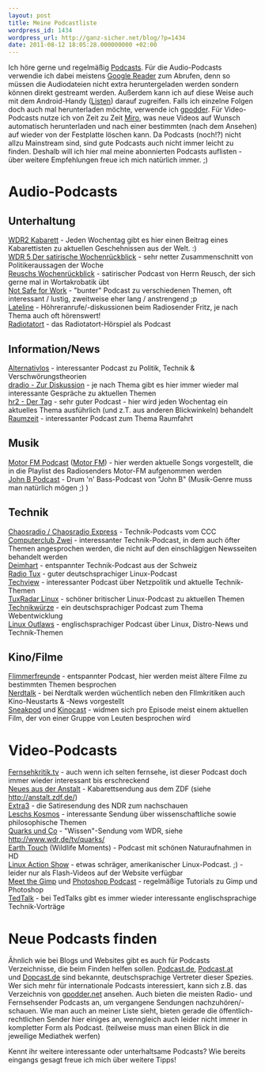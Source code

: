 ```yaml
---
layout: post
title: Meine Podcastliste
wordpress_id: 1434
wordpress_url: http://ganz-sicher.net/blog/?p=1434
date: 2011-08-12 18:05:28.000000000 +02:00
---
```

Ich höre gerne und regelmäßig <a href="http://de.wikipedia.org/wiki/Podcasting">Podcasts</a>. Für die Audio-Podcasts verwendie ich dabei meistens <a href="http://www.google.de/reader">Google Reader</a> zum Abrufen, denn so müssen die Audiodateien nicht extra heruntergeladen werden sondern können direkt gestreamt werden. Außerdem kann ich auf diese Weise auch mit dem Android-Handy (<a href="https://market.android.com/details?id=com.google.android.apps.listen">Listen</a>) darauf zugreifen. Falls ich einzelne Folgen doch auch mal herunterladen möchte, verwende ich <a href="http://gpodder.org/">gpodder</a>. Für Video-Podcasts nutze ich von Zeit zu Zeit <a href="http://www.getmiro.com/">Miro</a>, was neue Videos auf Wunsch automatisch herunterladen und nach einer bestimmten (nach dem Ansehen) auf wieder von der Festplatte löschen kann. Da Podcasts (noch!?) nicht allzu Mainstream sind, sind gute Podcasts auch nicht immer leicht zu finden. Deshalb will ich hier mal meine abonnierten Podcasts auflisten - über weitere Empfehlungen freue ich mich natürlich immer. ;)
<!--more-->

Audio-Podcasts
==============
Unterhaltung
-------------
[WDR2 Kabarett][1] - Jeden Wochentag gibt es hier einen Beitrag eines Kabarettisten zu aktuellen Geschehnissen aus der Welt. :)  
[WDR 5 Der satirische Wochenrückblick][2] - sehr netter Zusammenschnitt von Politikeraussagen der Woche  
[Reuschs Wochenrückblick][3] - satirischer Podcast von Herrn Reusch, der sich gerne mal in Wortakrobatik übt  
[Not Safe for Work][4] -  "bunter" Podcast zu verschiedenen Themen, oft interessant / lustig, zweitweise eher lang / anstrengend ;p  
[Lateline][5] - Höhreranrufe/-diskussionen beim Radiosender Fritz, je nach Thema auch oft hörenswert!  
[Radiotatort][6] - das Radiotatort-Hörspiel als Podcast

 [1]: http://www.wdr2.de/unterhaltung/kabarett/
 [2]: http://www.wdr5.de/nachhoeren/satirischer-wochenrueckblick.html
 [3]: http://www.swr3.de/rss/reuschs-rigoroser-wochenrueckblick/-/id=477150/did=447040/l68l8v/index.xml
 [4]: http://tim.geekheim.de/not-safe-for-work/
 [5]: http://blogs.hr-online.de/lateline/
 [6]: http://radiotatort.ard.de/

Information/News
-------------------
[Alternativlos][11] - interessanter Podcast zu Politik, Technik & Verschwörungstheorien  
[dradio - Zur Diskussion][12] - je nach Thema gibt es hier immer wieder mal interessante Gespräche zu aktuellen Themen  
[hr2 - Der Tag][13] - sehr guter Podcast - hier wird jeden Wochentag ein aktuelles Thema ausführlich (und z.T. aus anderen Blickwinkeln) behandelt  
[Raumzeit][14] - interessanter Podcast zum Thema Raumfahrt

 [11]: http://alternativlos.org/
 [12]: http://www.dradio.de/podcast/
 [13]: http://www.hr-online.de/website/radio/hr2/index.jsp?rubrik=22844
 [14]: http://www.raumzeit-podcast.de/

Musik
------
[Motor FM Podcast][21] ([Motor FM][22]) - hier werden aktuelle Songs vorgestellt, die in die Playlist des Radiosenders Motor-FM aufgenommen werden  
[John B Podcast][23] - Drum 'n' Bass-Podcast von "John B" (Musik-Genre muss man natürlich mögen ;) )

 [21]: http://www.motor.de/podcast/2/motor_fm_podcast.xml
 [22]: http://www.motor.de/motorfm
 [23]: http://www.johnbpodcast.com/

Technik
--------
[Chaosradio / Chaosradio Express][31] - Technik-Podcasts vom CCC  
[ Computerclub Zwei][32] - interessanter Technik-Podcast, in dem auch öfter Themen angesprochen werden, die nicht auf den einschlägigen Newsseiten behandelt werden  
[Deimhart][33] - entspannter Technik-Podcast aus der Schweiz  
[ Radio Tux][34] - guter deutschsprachiger Linux-Podcast  
[Techview][35] - interessanter Podcast über Netzpolitik und aktuelle Technik-Themen  
[TuxRadar Linux][36] - schöner britischer Linux-Podcast zu aktuellen Themen  
[Technikwürze][37] - ein deutschsprachiger Podcast zum Thema Webentwicklung  
[Linux Outlaws][38] -  englischsprachiger Podcast über Linux, Distro-News und Technik-Themen

 [31]: http://chaosradio.ccc.de/
 [32]: http://www.cczwei.de/
 [33]: http://deimhart.net/
 [34]: http://blog.radiotux.de/
 [35]: http://techviewpodcast.wordpress.com/
 [36]: http://www.tuxradar.com/
 [37]: http://technikwuerze.de/
 [38]: http://sixgun.org/linuxoutlaws/

Kino/Filme
-----------
[Flimmerfreunde][41] - entspannter Podcast, hier werden meist ältere Filme zu bestimmten Themen besprochen  
[Nerdtalk][42] - bei Nerdtalk werden wüchentlich neben den FIlmkritiken auch Kino-Neustarts & -News vorgestellt  
[Sneakpod][43] und  [Kinocast][44] - widmen sich pro Episode meist einem aktuellen Film, der von einer Gruppe von Leuten besprochen wird

 [41]: http://www.flimmerfreunde.de/
 [42]: http://www.nerdtalk.de/
 [43]: http://www.sneakpod.de/
 [44]: http://www.kinocast.net/
 
Video-Podcasts
===============
[Fernsehkritik.tv][51] - auch wenn ich selten fernsehe, ist dieser Podcast doch immer wieder interessant bis erschreckend  
[Neues aus der Anstalt][52] -  Kabarettsendung aus dem ZDF (siehe <http://anstalt.zdf.de/>)  
[Extra3][53] - die Satiresendung des NDR zum nachschauen  
[Leschs Kosmos][54] - interessante Sendung über wissenschaftliche sowie philosophische Themen  
[Quarks und Co][55] -  "Wissen"-Sendung vom WDR, siehe [http://www.wdr.de/tv/quarks/ ][56]  
[Earth Touch][57] (Wildlife Moments) - Podcast mit schönen Naturaufnahmen in HD  
[Linux Action Show][58] -  etwas schräger, amerikanischer Linux-Podcast. ;) - leider nur als Flash-Videos auf der Website verfügbar  
[Meet the Gimp][59] und [Photoshop Podcast][60] - regelmäßige Tutorials zu Gimp und Photoshop  
[TedTalk][61] -  bei TedTalks gibt es immer wieder interessante englischsprachige Technik-Vorträge

 [51]: http://fernsehkritik.tv/
 [52]: http://www.zdf.de/ZDFmediathek/podcast/222630?view=podcast
 [53]: http://www.ndr.de/fernsehen/sendungen/extra_3/podcast/index.html
 [54]: http://www.zdf.de/ZDFde/inhalt/20/0,1872,5248820,00.html
 [55]: http://podcast.wdr.de/quarks.xml
 [56]: http://www.wdr.de/tv/quarks/
 [57]: http://www.earth-touch.com/rss/
 [58]: http://www.jupiterbroadcasting.com/show/linuxactionshow/
 [59]: http://meetthegimp.org/
 [60]: http://www.photoshop-podcast.de/
 [61]: http://www.ted.com/talks
 
Neue Podcasts finden
=====================
Ähnlich wie bei Blogs und Websites gibt es auch für Podcasts Verzeichnisse, die beim Finden helfen sollen. <a href="http://www.podcast.de/">Podcast.de</a>, <a href="http://www.podcast.de/">Podcast.at</a> und <a href="http://www.dopcast.de/">Dopcast.de</a> sind bekannte, deutschsprachige Vertreter dieser Spezies. Wer sich mehr für internationale Podcasts interessiert, kann sich z.B. das Verzeichnis von <a href="http://gpodder.net/directory/">gpodder.net</a> ansehen.
Auch bieten die meisten Radio- und Fernsehsender Podcasts an, um vergangene Sendungen nachzuhören/-schauen. Wie man auch an meiner Liste sieht, bieten gerade die öffentlich-rechtlichen Sender hier einiges an, wenngleich auch leider nicht immer in kompletter Form als Podcast. (teilweise muss man einen Blick in die jeweilige Mediathek werfen)

Kennt ihr weitere interessante oder unterhaltsame Podcasts? Wie bereits eingangs gesagt freue ich mich über weitere Tipps!
